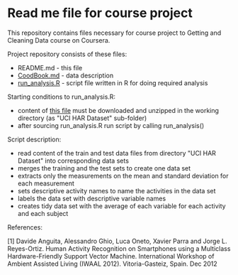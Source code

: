# Read me file for course project

This repository contains files necessary for course project to Getting and Cleaning Data course on Coursera.

Project repository consists of these files:
* README.md - this file
* [CoodBook.md](https://github.com/rcourse/getdata-project/blob/master/CodeBook.md) - data description
* [run_analysis.R](https://github.com/rcourse/getdata-project/blob/master/run_analysis.R) - script file written in R for doing required analysis

Starting conditions to run_analysis.R:
* content of [this file](https://d396qusza40orc.cloudfront.net/getdata%2Fprojectfiles%2FUCI%20HAR%20Dataset.zip) must be downloaded and unzipped in the working directory (as "UCI HAR Dataset" sub-folder)
* after sourcing run_analysis.R run script by calling run_analysis()

Script description:
* read content of the train and test data files from directory "UCI HAR Dataset" into corresponding data sets
* merges the training and the test sets to create one data set
* extracts only the measurements on the mean and standard deviation for each measurement
* sets descriptive activity names to name the activities in the data set
* labels the data set with descriptive variable names
* creates tidy data set with the average of each variable for each activity and each subject

References:

[1] Davide Anguita, Alessandro Ghio, Luca Oneto, Xavier Parra and Jorge L. Reyes-Ortiz. Human Activity Recognition on Smartphones using a Multiclass Hardware-Friendly Support Vector Machine. International Workshop of Ambient Assisted Living (IWAAL 2012). Vitoria-Gasteiz, Spain. Dec 2012

